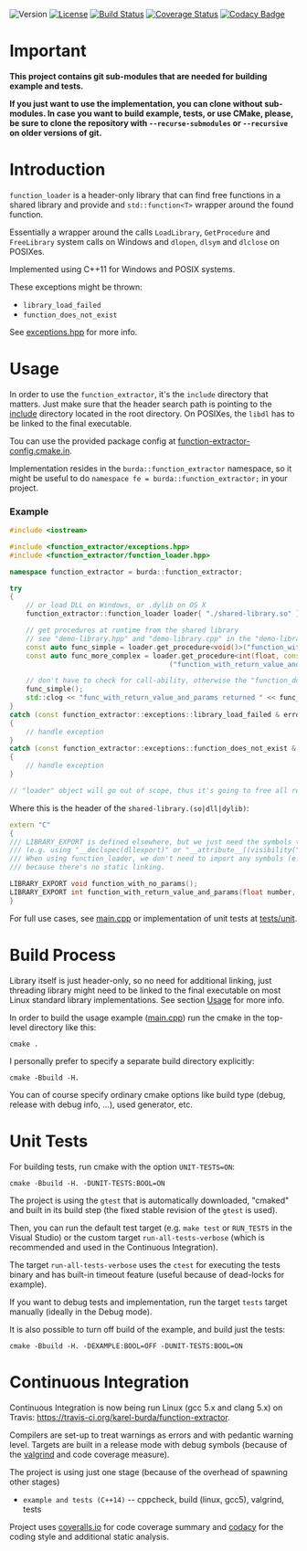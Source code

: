 ![Version](https://img.shields.io/badge/version-0.9.0-green.svg)
[![License](https://img.shields.io/badge/license-MIT_License-green.svg?style=flat)](LICENSE)
[![Build Status](https://travis-ci.org/karel-burda/function-loader.svg?branch=develop)](https://travis-ci.org/karel-burda/function-loader)
[![Coverage Status](https://coveralls.io/repos/github/karel-burda/function-loader/badge.svg?branch=develop)](https://coveralls.io/github/karel-burda/function-loader?branch=develop)
[![Codacy Badge](https://api.codacy.com/project/badge/Grade/fd08a5e184a945208324fd7a415428ad)](https://app.codacy.com/app/karel-burda/function-loader?utm_source=github.com&utm_medium=referral&utm_content=karel-burda/function-loader&utm_campaign=Badge_Grade_Dashboard)

# Important
**This project contains git sub-modules that are needed for building example and tests.**

**If you just want to use the implementation, you can clone without sub-modules. In case you want to build example, tests, or use CMake, please, be sure to clone the repository
with `--recurse-submodules` or `--recursive` on older versions of git.**

# Introduction
`function_loader` is a header-only library that can find free functions in a shared library and provide and `std::function<T>` wrapper around the found function.

Essentially a wrapper around the calls `LoadLibrary`, `GetProcedure` and `FreeLibrary` system calls on Windows and `dlopen`, `dlsym` and `dlclose` on POSIXes.

Implemented using C++11 for Windows and POSIX systems.

These exceptions might be thrown:
* `library_load_failed`
* `function_does_not_exist`

See [exceptions.hpp](include/function_extractor/exceptions.hpp) for more info.

# Usage
In order to use the `function_extractor`, it's the `include` directory that matters. Just make sure that the header search path is pointing to the [include](include) directory located in the root directory.
On POSIXes, the `libdl` has to be linked to the final executable.

Tou can use the provided package config at [function-extractor-config.cmake.in](function-extractor-config.cmake.in).

Implementation resides in the `burda::function_extractor` namespace, so it might be useful to do `namespace fe = burda::function_extractor;` in your project.

### Example
```cpp
#include <iostream>

#include <function_extractor/exceptions.hpp>
#include <function_extractor/function_loader.hpp>

namespace function_extractor = burda::function_extractor;

try
{
    // or load DLL on Windows, or .dylib on OS X
    function_extractor::function_loader loader{ "./shared-library.so" };

    // get procedures at runtime from the shared library
    // see "demo-library.hpp" and "demo-library.cpp" in the "demo-library" directory
    const auto func_simple = loader.get_procedure<void()>("function_with_no_params");
    const auto func_more_complex = loader.get_procedure<int(float, const char *)>
                                       ("function_with_return_value_and_params");

    // don't have to check for call-ability, otherwise the "function_does_not_exist" would be thrown
    func_simple();
    std::clog << "func_with_return_value_and_params returned " << func_more_complex(99.0, "foo");
}
catch (const function_extractor::exceptions::library_load_failed & error)
{
    // handle exception
}
catch (const function_extractor::exceptions::function_does_not_exist & error)
{
    // handle exception
}

// "loader" object will go out of scope, thus it's going to free all resources and unloads the library handle
```
Where this is the header of the `shared-library.(so|dll|dylib)`:
```cpp
extern "C"
{
/// LIBRARY_EXPORT is defined elsewhere, but we just need the symbols to be visible from outside the shared libary
/// (e.g. using "__declspec(dllexport)" or "__attribute__((visibility("default")))" on the GCC).
/// When using function_loader, we don't need to import any symbols (e.g. "__declspec(dllimport)"),
/// because there's no static linking.

LIBRARY_EXPORT void function_with_no_params();
LIBRARY_EXPORT int function_with_return_value_and_params(float number, const char * str);
}
```

For full use cases, see [main.cpp](example/src/main.cpp) or implementation of unit tests at [tests/unit](tests/unit).

# Build Process
Library itself is just header-only, so no need for additional linking, just threading library might need to be linked to the final executable on most Linux standard library implementations. See section [Usage](#Usage) for more info.

In order to build the usage example ([main.cpp](example/src/main.cpp)) run the cmake in the top-level directory like this:

`cmake .`

I personally prefer to specify a separate build directory explicitly:

`cmake -Bbuild -H.`

You can of course specify ordinary cmake options like build type (debug, release with debug info, ...), used generator, etc.

# Unit Tests
For building tests, run cmake with the option `UNIT-TESTS=ON`:

`cmake -Bbuild -H. -DUNIT-TESTS:BOOL=ON`

The project is using the `gtest` that is automatically downloaded, "cmaked" and built in its build step
(the fixed stable revision of the `gtest` is used).

Then, you can run the default test target (e.g. `make test` or `RUN_TESTS` in the Visual Studio)
or the custom target `run-all-tests-verbose` (which is recommended and used in the Continuous Integration).

The target `run-all-tests-verbose` uses the `ctest` for executing the tests binary and has built-in timeout feature (useful because of dead-locks for example).

If you want to debug tests and implementation, run the target `tests` target manually (ideally in the Debug mode).

It is also possible to turn off build of the example, and build just the tests:

`cmake -Bbuild -H. -DEXAMPLE:BOOL=OFF -DUNIT-TESTS:BOOL=ON`

# Continuous Integration
Continuous Integration is now being run Linux (gcc 5.x and clang 5.x) on Travis: https://travis-ci.org/karel-burda/function-extractor.

Compilers are set-up to treat warnings as errors and with pedantic warning level. Targets are built in a release mode with debug symbols (because of the [valgrind](http://valgrind.org) and code coverage measure).

The project is using just one stage (because of the overhead of spawning other stages)
* `example and tests (C++14)` -- cppcheck, build (linux, gcc5), valgrind, tests

Project uses [coveralls.io](https://coveralls.io/github/karel-burda/function-extractor) for code coverage summary and [codacy](https://app.codacy.com/app/karel-burda/function-extractor/dashboard) for the coding style and additional static analysis.
